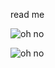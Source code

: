 read me



![oh no](https://go.dev/images/go_core_data_case_study.png "Title")



![oh no](https://www.rust-lang.org/logos/rust-logo-128x128-blk-v2.png "Title")